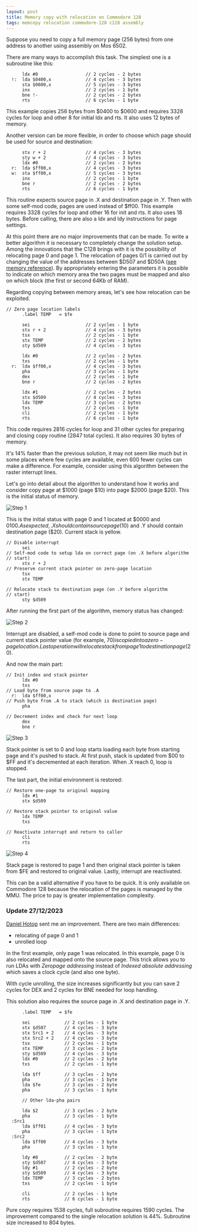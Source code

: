 ```yaml
---
layout: post
title: Memory copy with relocation on Commodore 128
tags: memcopy relocation commodore-128 c128 assembly
---
```


Suppose you need to copy a full memory page (256 bytes) from one address to another
using assembly on Mos 6502.

There are many ways to accomplish this task. The simplest one is a subroutine like
this:

``` Assembly
      ldx #0                  // 2 cycles - 2 bytes
  !:  lda $0400,x             // 4 cycles - 3 bytes
      sta $0600,x             // 5 cycles - 3 bytes
      inx                     // 2 cycles - 1 byte
      bne !-                  // 2 cycles - 2 bytes
      rts                     // 6 cycles - 1 byte
```

This example copies 256 bytes from $0400 to $0600 and requires 3328 cycles for
loop and other 8 for initial ldx and rts. It also uses 12 bytes of memory.

Another version can be more flexible, in order to choose which page should be used
for source and destination:

``` Assembly
      stx r + 2               // 4 cycles - 3 bytes
      sty w + 2               // 4 cycles - 3 bytes
      ldx #0                  // 2 cycles - 2 bytes
  r:  lda $ff00,x             // 4 cycles - 3 bytes
  w:  sta $ff00,x             // 5 cycles - 3 bytes
      inx                     // 2 cycles - 1 byte
      bne r                   // 2 cycles - 2 bytes
      rts                     // 6 cycles - 1 byte
```
This routine expects source page in .X and destination page in .Y. Then with some
self-mod code, pages are used instead of $ff00.
This example requires 3328 cycles for loop and other 16 for init and rts. It also uses
18 bytes. Before calling, there are also a ldx and ldy instructions for page settings.

At this point there are no major improvements that can be made. To write a better
algorithm it is necessary to completely change the solution setup. Among the
innovations that the C128 brings with it is the possibility of relocating page 0
and page 1.
The relocation of pages 0/1 is carried out by changing the value of the addresses
between $D507 and $D50A ([see memory reference](https://c128lib.github.io/Reference/D500#D507)).
By appropriately entering the parameters it is possible to
indicate on which memory area the two pages must be mapped and also on which block
(the first or second 64Kb of RAM).

Regarding copying between memory areas, let's see how relocation can be exploited.

``` Assembly
// Zero page location labels
      .label TEMP   = $fe

      sei                     // 2 cycles - 1 byte
      stx r + 2               // 4 cycles - 3 bytes
      tsx                     // 2 cycles - 1 byte
      stx TEMP                // 2 cycles - 2 bytes
      sty $d509               // 4 cycles - 3 bytes

      ldx #0                  // 2 cycles - 2 bytes
      txs                     // 2 cycles - 1 byte
  r:  lda $ff00,x             // 4 cycles - 3 bytes
      pha                     // 3 cycles - 1 byte
      dex                     // 2 cycles - 1 byte
      bne r                   // 2 cycles - 2 bytes

      ldx #1                  // 2 cycles - 2 bytes
      stx $d509               // 4 cycles - 3 bytes
      ldx TEMP                // 3 cycles - 2 bytes
      txs                     // 2 cycles - 1 byte
      cli                     // 2 cycles - 1 byte
      rts                     // 6 cycles - 1 byte
```

This code requires 2816 cycles for loop and 31 other cycles for preparing and closing
copy routine (2847 total cycles). It also requires 30 bytes of memory.

It's 14% faster than the previous solution, it may not seem like much but in some
places where few cycles are available, even 600 fewer cycles can make a difference.
For example, consider using this algorithm between the raster interrupt lines.

Let's go into detail about the algorithm to understand how it works and consider
copy page at $1000 (page $10) into page $2000 (page $20).
This is the initial status of memory.

![Step 1](/resources/relocation-step-1.jpg)

This is the initial status with page 0 and 1 located at $0000 and $0100.
As expected, .X should contain source page ($10) and .Y should contain destination page
($20). Current stack is yellow.

``` Assembly
// Disable interrupt
      sei
// Self-mod code to setup lda on correct page (on .X before algorithm
// start)
      stx r + 2
// Preserve current stack pointer on zero-page location
      tsx
      stx TEMP

// Relocate stack to destination page (on .Y before algorithm
// start)
      sty $d509
```

After running the first part of the algorithm, memory status has changed:

![Step 2](/resources/relocation-step-2.jpg)

Interrupt are disabled, a self-mod code is done to point to source page and current
stack pointer value (for example, $70) is copied into a zero-page location. Last
operation will relocate stack from page 1 to destination page ($20).

And now the main part:

``` Assembly
// Init index and stack pointer
      ldx #0
      txs
// Load byte from source page to .A
  r:  lda $ff00,x
// Push byte from .A to stack (which is destination page)
      pha

// Decrement index and check for next loop
      dex
      bne r
```

![Step 3](/resources/relocation-step-3.jpg)

Stack pointer is set to 0 and loop starts loading each byte from starting page and
it's pushed to stack. At first push, stack is updated from $00 to $FF and it's
decremented at each iteration. When .X reach 0, loop is stopped.

The last part, the initial environment is restored:

``` Assembly
// Restore one-page to original mapping
      ldx #1
      stx $d509

// Restore stack pointer to original value
      ldx TEMP
      txs

// Reactivate interrupt and return to caller
      cli
      rts
```

![Step 4](/resources/relocation-step-4.jpg)

Stack page is restored to page 1 and then original stack pointer is taken from $FE
and restored to original value. Lastly, interrupt are reactivated.

This can be a valid alternative if you have to be quick. It is only available on
Commodore 128 because the relocation of the pages is managed by the MMU. The price
to pay is greater implementation complexity.

### Update 27/12/2023

[Daniel Hotop](https://www.youtube.com/@oziphantom9465) sent me an improvement.
There are two main differences:
* relocating of page 0 and 1
* unrolled loop

In the first example, only page 1 was relocated. In this example, page 0 is also
relocated and mapped onto the source page. This trick allows you to run LDAs with
*Zeropage addressing* instead of *Indexed absolute addressing* which saves a
clock cycle (and also one byte).

With cycle unrolling, the size increases significantly but you can save 2 cycles for
DEX and 2 cycles for BNE needed for loop handling.

This solution also requires the source page in .X and destination page in .Y.

``` Assembly
      .label TEMP   = $fe

      sei             // 2 cycles - 1 byte
      stx $d507       // 4 cycles - 3 byte
      stx Src1 + 2    // 4 cycles - 3 byte
      stx Src2 + 2    // 4 cycles - 3 byte
      tsx             // 2 cycles - 1 byte
      stx TEMP        // 3 cycles - 2 byte
      sty $d509       // 4 cycles - 3 byte
      ldx #0          // 2 cycles - 2 byte
      txs             // 2 cycles - 1 byte

      lda $ff         // 3 cycles - 2 byte
      pha             // 3 cycles - 1 byte
      lda $fe         // 3 cycles - 2 byte
      pha             // 3 cycles - 1 byte

      // Other lda-pha pairs

      lda $2          // 3 cycles - 2 byte
      pha             // 3 cycles - 1 byte
  :Src1
      lda $ff01       // 4 cycles - 3 byte
      pha             // 3 cycles - 1 byte
  :Src2
      lda $ff00       // 4 cycles - 3 byte
      pha             // 3 cycles - 1 byte

      ldy #0          // 2 cycles - 2 byte
      sty $d507       // 4 cycles - 3 byte
      ldy #1          // 2 cycles - 2 byte
      sty $d509       // 4 cycles - 3 byte
      ldx TEMP        // 3 cycles - 2 bytes
      txs             // 2 cycles - 1 byte

      cli             // 2 cycles - 1 byte
      rts             // 6 cycles - 1 byte
```

Pure copy requires 1538 cycles, full subroutine requires 1590 cycles. The improvement
compared to the single relocation solution is 44%. Subroutine size increased to
804 bytes.
